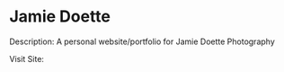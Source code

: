Jamie Doette
============

Description: A personal website/portfolio for Jamie Doette Photography

Visit Site: <url>

<img here>
